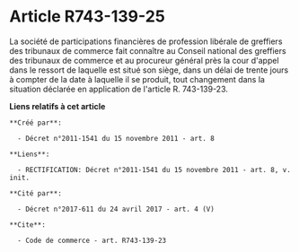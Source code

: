 # Article R743-139-25

La société de participations financières de profession libérale de greffiers des tribunaux de commerce fait connaître au
Conseil national des greffiers des tribunaux de commerce et au procureur général près la cour d'appel dans le ressort de
laquelle est situé son siège, dans un délai de trente jours à compter de la date à laquelle il se produit, tout changement
dans la situation déclarée en application de l'article R. 743-139-23.

**Liens relatifs à cet article**

	**Créé par**:

	  - Décret n°2011-1541 du 15 novembre 2011 - art. 8

	**Liens**:

	  - RECTIFICATION: Décret n°2011-1541 du 15 novembre 2011 - art. 8, v. init.

	**Cité par**:

	  - Décret n°2017-611 du 24 avril 2017 - art. 4 (V)

	**Cite**:

	  - Code de commerce - art. R743-139-23
